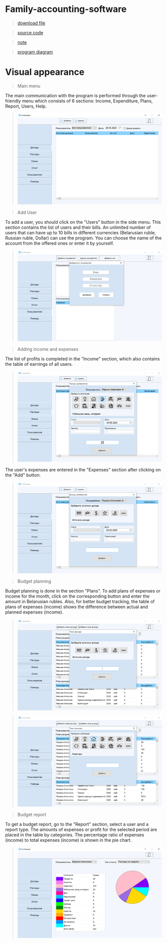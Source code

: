 # Family-accounting-software
>[download file](https://github.com/protasenya02/Family-accounting-software/blob/master/final/CoinKeeper.exe)

>[source code](https://github.com/protasenya02/Family-accounting-software/blob/master/final/units/UnitMain.pas)

>[note](https://github.com/protasenya02/Family-accounting-software/blob/master/final/Пояснительная%20записка%20Протасеня.docx)

>[program diagram](https://github.com/protasenya02/Family-accounting-software/blob/master/final/схема%20программы.png)


# Visual appearance 

>Main menu

The main communication with the program is performed through the user-friendly menu which consists of 6 sections: Income, Expenditure, Plans, Report, Users, Help.

>![alt text](mainMenu.png "Main menu")​


>Add User

To add a user, you should click on the "Users" button in the side menu. This section contains the list of users and their bills. An unlimited number of users that can have up to 10 bills in different currencies (Belarusian ruble, Russian ruble, Dollar) can use the program. You can choose the name of the account from the offered ones or enter it by yourself. 

>![alt text](addUser.png "Add user")​


>Adding income and expenses

The list of profits is completed in the "Income" section, which also contains the table of earnings of all users.

>![alt text](addMoneySpend.png "Adding income")​

The user's expenses are entered in the "Expenses" section after clicking on the "Add" button. 

>![alt text](addMoneyEarn.png "Adding expenses")​


>Budget planning 

Budget planning is done in the section "Plans". To add plans of expenses or income for the month, click on the corresponding button and enter the amount in Belarusian rubles. Also, for better budget tracking, the table of plans of expenses (income) shows the difference between actual and planned expenses (income).

>![alt text](addPlanEarn.png "Adding plan")​

>![alt text](addPlanSpend.png "Adding plan")


>Budget report

To get a budget report, go to the "Report" section, select a user and a report type. The amounts of expenses or profit for the selected period are placed in the table by categories. The percentage ratio of expenses (income) to total expenses (income) is shown in the pie chart.

>![alt text](report.png "Budget report")
